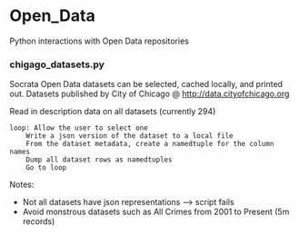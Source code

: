Open_Data
=========

Python interactions with Open Data repositories

### chigago_datasets.py

Socrata Open Data datasets can be selected, cached locally, and printed out.
Datasets published by City of Chicago @ http://data.cityofchicago.org
 
Read in description data on all datasets (currently 294)

```
loop: Allow the user to select one
    Write a json version of the dataset to a local file
    From the dataset metadata, create a namedtuple for the column names
    Dump all dataset rows as namedtuples
    Go to loop
```

Notes:
* Not all datasets have json representations --> script fails
* Avoid monstrous datasets such as All Crimes from 2001 to Present (5m records)
